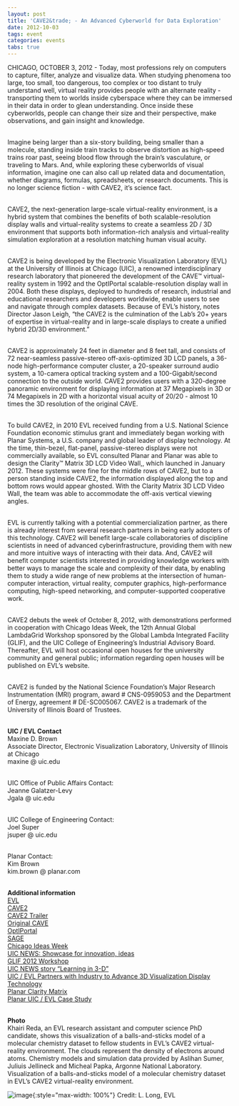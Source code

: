 ```yaml
---
layout: post
title: 'CAVE2&trade; - An Advanced Cyberworld for Data Exploration'
date: 2012-10-03
tags: event
categories: events
tabs: true
---
```


CHICAGO, OCTOBER 3, 2012 - Today, most professions rely on computers to capture, filter, analyze and visualize data. When studying phenomena too large, too small, too dangerous, too complex or too distant to truly understand well, virtual reality provides people with an alternate reality - transporting them to worlds inside cyberspace where they can be immersed in their data in order to glean understanding. Once inside these cyberworlds, people can change their size and their perspective, make observations, and gain insight and knowledge.<br><br>
 
Imagine being larger than a six-story building, being smaller than a molecule, standing inside train tracks to observe distortion as high-speed trains roar past, seeing blood flow through the brain&rsquo;s vasculature, or traveling to Mars. And, while exploring these cyberworlds of visual information, imagine one can also call up related data and documentation, whether diagrams, formulas, spreadsheets, or research documents. This is no longer science fiction - with CAVE2, it&rsquo;s science fact.<br><br>

CAVE2, the next-generation large-scale virtual-reality environment, is a hybrid system that combines the benefits of both scalable-resolution display walls and virtual-reality systems to create a seamless 2D / 3D environment that supports both information-rich analysis and virtual-reality simulation exploration at a resolution matching human visual acuity.<br><br> 

CAVE2 is being developed by the Electronic Visualization Laboratory (EVL) at the University of Illinois at Chicago (UIC), a renowned interdisciplinary research laboratory that pioneered the development of the CAVE&trade; virtual-reality system in 1992 and the OptIPortal scalable-resolution display wall in 2004. Both these displays, deployed to hundreds of research, industrial and educational researchers and developers worldwide, enable users to see and navigate through complex datasets. Because of EVL&rsquo;s history, notes Director Jason Leigh, &ldquo;the CAVE2 is the culmination of the Lab&rsquo;s 20+ years of expertise in virtual-reality and in large-scale displays to create a unified hybrid 2D/3D environment.&rdquo;<br><br>

CAVE2 is approximately 24 feet in diameter and 8 feet tall, and consists of 72 near-seamless passive-stereo off-axis-optimized 3D LCD panels, a 36-node high-performance computer cluster, a 20-speaker surround audio system, a 10-camera optical tracking system and a 100-Gigabit/second connection to the outside world. CAVE2 provides users with a 320-degree panoramic environment for displaying information at 37 Megapixels in 3D or 74 Megapixels in 2D with a horizontal visual acuity of 20/20 - almost 10 times the 3D resolution of the original CAVE.<br><br>

To build CAVE2, in 2010 EVL received funding from a U.S. National Science Foundation economic stimulus grant and immediately began working with Planar Systems, a U.S. company and global leader of display technology. At the time, thin-bezel, flat-panel, passive-stereo displays were not commercially available, so EVL consulted Planar and Planar was able to design the Clarity&trade; Matrix 3D LCD Video Wall,, which launched in January 2012. These systems were fine for the middle rows of CAVE2, but to a person standing inside CAVE2, the information displayed along the top and bottom rows would appear ghosted. With the Clarity Matrix 3D LCD Video Wall, the team was able to accommodate the off-axis vertical viewing angles.<br><br>

EVL is currently talking with a potential commercialization partner, as there is already interest from several research partners in being early adopters of this technology. CAVE2 will benefit large-scale collaboratories of discipline scientists in need of advanced cyberinfrastructure, providing them with new and more intuitive ways of interacting with their data. And, CAVE2 will benefit computer scientists interested in providing knowledge workers with better ways to manage the scale and complexity of their data, by enabling them to study a wide range of new problems at the intersection of human-computer interaction, virtual reality, computer graphics, high-performance computing, high-speed networking, and computer-supported cooperative work.<br><br>

CAVE2 debuts the week of October 8, 2012, with demonstrations performed in cooperation with Chicago Ideas Week, the 12th Annual Global LambdaGrid Workshop sponsored by the Global Lambda Integrated Facility (GLIF), and the UIC College of Engineering&rsquo;s Industrial Advisory Board. Thereafter, EVL will host occasional open houses for the university community and general public; information regarding open houses will be published on EVL&rsquo;s website.<br><br>

CAVE2 is funded by the National Science Foundation&rsquo;s Major Research Instrumentation (MRI) program, award # CNS-0959053 and the Department of Energy, agreement # DE-SC005067. CAVE2 is a trademark of the University of Illinois Board of Trustees.<br><br>

<strong>UIC / EVL Contact</strong><br>
Maxine D. Brown<br>
Associate Director, Electronic Visualization Laboratory, University of Illinois at Chicago<br>
maxine @ uic.edu<br><br>

UIC Office of Public Affairs Contact:<br>
Jeanne Galatzer-Levy<br>
Jgala @ uic.edu<br><br>

UIC College of Engineering Contact:<br>
Joel Super<br>
jsuper @ uic.edu<br><br>

Planar Contact:<br>
Kim Brown<br>
kim.brown @ planar.com<br><br>

<strong>Additional information</strong><br>
<a href="http://www.evl.uic.edu">EVL</a><br>
<a href="http://www.evl.uic.edu/core.php?mod=4&amp;type=1&amp;indi=424">CAVE2</a><br>
<a href="http://youtu.be/d5XDbzy7vuE">CAVE2 Trailer</a><br>
<a href="http://www.evl.uic.edu/core.php?mod=4&amp;type=1&amp;indi=161">Original CAVE</a><br>
<a href="http://www.evl.uic.edu/core.php?mod=4&amp;type=1&amp;indi=273">OptIPortal</a><br>
<a href="http://www.sagecommons.org">SAGE</a><br>
<a href="http://www.chicagoideas.com/events/124">Chicago Ideas Week</a><br>
<a href="http://www.uic.edu/htbin/cgiwrap/bin/uicnews/articledetail.cgi?id=16698">UIC NEWS: Showcase for innovation, ideas</a><br>
<a href="http://www.glif.is/meetings/2012/">GLIF 2012 Workshop</a><br>
<a href="http://www.uic.edu/htbin/cgiwrap/bin/uicnews/articledetail.cgi?id=15876">UIC NEWS story &ldquo;Learning in 3-D&rdquo;</a><br>
<a href="http://www.evl.uic.edu/core.php?mod=4&amp;type=4&amp;indi=791">UIC / EVL Partners with Industry to Advance 3D Visualization Display Technology</a><br>
<a href="http://www.planarcontrolroom.com/lcd-displays/clarity-matrix/3D/">Planar Clarity Matrix</a><br>
<a href="http://casestudies.planar.com/#vertical-markets/control-room/university-of-iillinois">Planar UIC / EVL Case Study</a><br><br>

<strong>Photo</strong><br>
Khairi Reda, an EVL research assistant and computer science PhD candidate, shows this visualization of a balls-and-sticks model of a molecular chemistry dataset to fellow students in EVL&rsquo;s CAVE2 virtual-reality environment. The clouds represent the density of electrons around atoms. Chemistry models and simulation data provided by Aslihan Sumer, Juliuis Jellineck and Micheal Papka, Argonne National Laboratory.
Visualization of a balls-and-sticks model of a molecular chemistry dataset in EVL&rsquo;s CAVE2 virtual-reality environment.

![image](https://www.evl.uic.edu/output/originals/evl-chemistry_ljl2368-small.png-srcw.jpg){:style="max-width: 100%"}
Credit: L. Long, EVL

